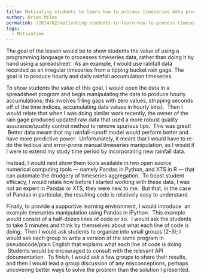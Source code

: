 ```yaml
---
title: Motivating students to learn how to process timeseries data programatically
author: Brian Miles
permalink: /2014/02/motivating-students-to-learn-how-to-process-timeseries-data-programatically/
tags:
  - Motivation
---
```

The goal of the lesson would be to show students the value of using a programming language to processes timeseries data, rather than doing it by hand using a spreadsheet.  As an example, I would use rainfall data recorded as an irregular timeseries from a tipping bucket rain gage. The goal is to produce hourly and daily rainfall accumulation timeseries.

To show students the value of this goal, I would open the data in a spreadsheet program and begin manipulating the data to produce hourly accumulations; this involves filling gaps with zero values, stripping seconds off of the time indices, accumulating data values in hourly bins).  Then I would relate that when I was doing similar work recently, the owner of the rain gage produced updated raw data that used a more robust quality assurance/quality control method to remove spurious tips.  This was great!  Better data meant that my rainfall-runoff model would perform better and have more predictive power.  Unfortunately, it meant that I would have to re-do the tedious and error-prone manual timeseries manipulation, as I would if I were to extend my study time period by incorporating new rainfall data.

Instead, I would next show them tools available in two open source numerical computing tools &#8212; namely Pandas in Python, and XTS in R &#8212; that can automate the drudgery of timeseries aggregation.  To boost student efficacy, I would relate how before I started working with these data, I was not an expert in Pandas or XTS, they were new to me.  But that, in the case of Pandas in particular, the resulting code is relatively easy to understand.

Finally, to provide a supportive learning environment, I would introduce  an example timeseries manipulation using Pandas in iPython.  This example would consist of a half-dozen lines of code or so.  I would ask the students to take 5 minutes and think by themselves about what each line of code is doing.  Then I would ask students to organize into small groups (2-3); I would ask each group to write a version of the same program in pseudocode/plain English that explains what each line of code is doing.  Students would be encouraged to consult with the relevant API documentation.  To finish, I would ask a few groups to share their results, and then I would lead a group discussion of any misconceptions, perhaps uncovering better ways to solve the problem than the solution I presented.
